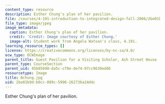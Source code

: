 ```yaml
---
content_type: resource
description: Esther Chung's plan of her pavilion.
file: /courses/4-191-introduction-to-integrated-design-fall-2006/2be01b9db0cc089c5996262736a24d4c_Bchung.jpg
file_type: image/jpeg
image_metadata:
  caption: Esther Chung's plan of her pavilion.
  credit: 'Credit: Image courtesy of Esther Chung.'
  image-alt: Student work from Angela Watson's class, 4.191.
learning_resource_types: []
license: https://creativecommons.org/licenses/by-nc-sa/4.0/
ocw_type: OCWImage
parent_title: Guest Pavilion for a Visiting Scholar, Ash Street House
parent_type: CourseSection
parent_uid: 45b85040-da5c-cf0e-de74-97cc9630edd6
resourcetype: Image
title: Bchung.jpg
uid: 2be01b9d-b0cc-089c-5996-262736a24d4c
---
```

Esther Chung's plan of her pavilion.